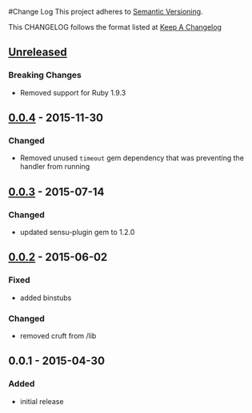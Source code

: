 #Change Log
This project adheres to [Semantic Versioning](http://semver.org/).

This CHANGELOG follows the format listed at [Keep A Changelog](http://keepachangelog.com/)

## [Unreleased]
### Breaking Changes
- Removed support for Ruby 1.9.3

## [0.0.4] - 2015-11-30
### Changed
- Removed unused `timeout` gem dependency that was preventing the handler from running

## [0.0.3] - 2015-07-14
### Changed
- updated sensu-plugin gem to 1.2.0

## [0.0.2] - 2015-06-02
### Fixed
- added binstubs

### Changed
- removed cruft from /lib

## 0.0.1 - 2015-04-30
### Added
- initial release

[Unreleased]: https://github.com/sensu-plugins/sensu-plugins-clockworksms/compare/0.0.4...HEAD
[0.0.4]: https://github.com/sensu-plugins/sensu-plugins-clockworksms/compare/0.0.3...0.0.4
[0.0.3]: https://github.com/sensu-plugins/sensu-plugins-clockworksms/compare/0.0.2...0.0.3
[0.0.2]: https://github.com/sensu-plugins/sensu-plugins-clockworksms/compare/0.0.1...0.0.2
